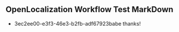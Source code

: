## OpenLocalization Workflow Test MarkDown
* 3ec2ee00-e3f3-46e3-b2fb-adf67923babe thanks!

<!--HONumber=Jul16_HO3-->


